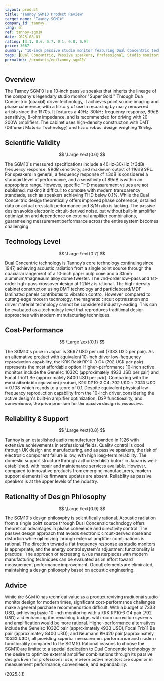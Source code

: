 ```yaml
---
layout: product
title: "Tannoy SGM10 Product Review"
target_name: "Tannoy SGM10"
company_id: tannoy
lang: en
ref: tannoy-sgm10
date: 2025-08-01
rating: [3.1, 0.6, 0.7, 0.1, 0.8, 0.9]
price: 3667
summary: "10-inch passive studio monitor featuring Dual Concentric technology. While bridging traditional design with modern manufacturing techniques, it faces significant cost-performance challenges"
tags: [Dual Concentric, Passive speakers, Professional, Studio monitors, Tannoy]
permalink: /products/en/tannoy-sgm10/
---
```

## Overview

The Tannoy SGM10 is a 10-inch passive speaker that inherits the lineage of the company's legendary studio monitor "Super Gold." Through Dual Concentric (coaxial) driver technology, it achieves point source imaging and phase coherence, with a history of use in recording by many renowned artists since the 1970s. It features a 40Hz-30kHz frequency response, 89dB sensitivity, 8-ohm impedance, and is recommended for driving with 20-200W amplifiers. The cabinet uses high-density construction with DMT (Different Material Technology) and has a robust design weighing 18.5kg.

## Scientific Validity

$$ \Large \text{0.6} $$

The SGM10's measured specifications include a 40Hz-30kHz (±3dB) frequency response, 89dB sensitivity, and maximum output of 116dB SPL. For speakers in general, a frequency response of ±3dB is considered a standard level of performance, and a sensitivity of 89dB is within an appropriate range. However, specific THD measurement values are not published, making it difficult to compare with modern transparency standards, such as speakers achieving THD below 0.1%. While the Dual Concentric design theoretically offers improved phase coherence, detailed data on actual crosstalk performance and S/N ratio is lacking. The passive design avoids electronic circuit-derived noise, but without built-in amplifier optimization and dependence on external amplifier combinations, guaranteeing measurement performance across the entire system becomes challenging.

## Technology Level

$$ \Large \text{0.7} $$

Dual Concentric technology is Tannoy's core technology continuing since 1947, achieving acoustic radiation from a single point source through the coaxial arrangement of a 10-inch paper pulp cone and a 33mm aluminum/magnesium alloy dome tweeter. The 2nd-order low-pass and 1st-order high-pass crossover design at 1.2kHz is rational. The high-density cabinet construction using DMT technology and particleboard/MDF laminated panels contributes to vibration control. However, compared to cutting-edge modern technology, the magnetic circuit optimization and driver material technology cannot be considered industry-leading. This can be evaluated as a technology level that reproduces traditional design approaches with modern manufacturing techniques.

## Cost-Performance

$$ \Large \text{0.1} $$

The SGM10's price in Japan is 3667 USD per unit (7333 USD per pair). As an alternative product with equivalent 10-inch driver low-frequency reproduction capability, the KRK Rokit RP10-3 G4 (792 USD per pair) represents the most affordable option. Higher-performance 10-inch active monitors include the Genelec 1032C (approximately 4933 USD per pair) and Focal Trio11 Be (approximately 8400 USD per pair). Comparing with the most affordable equivalent product, KRK RP10-3 G4: 792 USD ÷ 7333 USD = 0.108, which rounds to a score of 0.1. Despite equivalent physical low-frequency reproduction capability from the 10-inch driver, considering the active design's built-in amplifier optimization, DSP functionality, and convenience, the price premium for the passive design is excessive.

## Reliability & Support

$$ \Large \text{0.8} $$

Tannoy is an established audio manufacturer founded in 1926 with extensive achievements in professional fields. Quality control is good through UK design and manufacturing, and as passive speakers, the risk of electronic component failure is low, with high long-term reliability. The domestic support structure through authorized distributors in Japan is well-established, with repair and maintenance services available. However, compared to innovative products from emerging manufacturers, modern support elements like firmware updates are absent. Reliability as passive speakers is at the upper levels of the industry.

## Rationality of Design Philosophy

$$ \Large \text{0.9} $$

The SGM10's design philosophy is scientifically rational. Acoustic radiation from a single point source through Dual Concentric technology offers theoretical advantages in phase coherence and directivity control. The passive design approach that avoids electronic circuit-derived noise and distortion while optimizing through external amplifier combinations is rational. The direction toward a flat frequency response as studio monitors is appropriate, and the energy control system's adjustment functionality is practical. The approach of recreating 1970s masterpieces with modern manufacturing techniques can be evaluated as an effort toward measurement performance improvement. Occult elements are eliminated, maintaining a design philosophy based on acoustic engineering.

## Advice

While the SGM10 has technical value as a product reviving traditional studio monitor design for modern times, significant cost-performance challenges make a general purchase recommendation difficult. With a budget of 7333 USD, achieving basic 10-inch monitoring with a KRK RP10-3 G4 pair (792 USD) and enhancing the remaining budget with room correction systems and amplification would be more rational. Higher-performance alternatives include the Genelec 1032C pair (approximately 4933 USD), Focal Trio11 Be pair (approximately 8400 USD), and Neumann KH420 pair (approximately 10533 USD), all providing superior measurement performance and modern functionality compared to the SGM10. Rational reasons to choose the SGM10 are limited to a special dedication to Dual Concentric technology or the desire to optimize external amplifier combinations through its passive design. Even for professional use, modern active monitors are superior in measurement performance, convenience, and expandability.

(2025.8.1)
